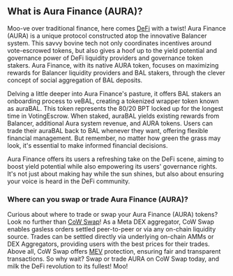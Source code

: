 <h2>What is Aura Finance (AURA)?</h2>

<p>Moo-ve over traditional finance, here comes <a href="https://en.wikipedia.org/wiki/Decentralized_finance" rel="nofollow noreferrer noopener" target="_blank">DeFi</a> with a twist! Aura Finance (AURA) is a unique protocol constructed atop the innovative Balancer system. This savvy bovine tech not only coordinates incentives around vote-escrowed tokens, but also gives a hoof up to the yield potential and governance power of DeFi liquidity providers and governance token stakers. Aura Finance, with its native AURA token, focuses on maximizing rewards for Balancer liquidity providers and BAL stakers, through the clever concept of social aggregation of BAL deposits.</p>

<p>Delving a little deeper into Aura Finance's pasture, it offers BAL stakers an onboarding process to veBAL, creating a tokenized wrapper token known as auraBAL. This token represents the 80/20 BPT locked up for the longest time in VotingEscrow. When staked, auraBAL yields existing rewards from Balancer, additional Aura system revenue, and AURA tokens. Users can trade their auraBAL back to BAL whenever they want, offering flexible financial management. But remember, no matter how green the grass may look, it's essential to make informed financial decisions. </p>

<p>Aura Finance offers its users a refreshing take on the DeFi scene, aiming to boost yield potential while also empowering its users' governance rights. It's not just about making hay while the sun shines, but also about ensuring your voice is heard in the DeFi community. </p>

<h3>Where can you swap or trade Aura Finance (AURA)?</h3>

<p>Curious about where to trade or swap your Aura Finance (AURA) tokens? Look no further than <a href="https://swap.cow.fi/" rel="noopener" target="_blank">CoW Swap</a>! As a Meta DEX aggregator, CoW Swap enables gasless orders settled peer-to-peer or via any on-chain liquidity source. Trades can be settled directly via underlying on-chain AMMs or DEX Aggregators, providing users with the best prices for their trades. Above all, CoW Swap offers <a href="https://ethereum.org/en/developers/docs/mev/" rel="nofollow noreferrer noopener" target="_blank">MEV</a> protection, ensuring fair and transparent transactions. So why wait? Swap or trade AURA on CoW Swap today, and milk the DeFi revolution to its fullest! Moo!</p>